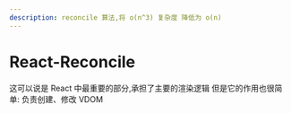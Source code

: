 ```yaml
---
description: reconcile 算法,将 o(n^3) 复杂度 降低为 o(n)
---
```


# React-Reconcile
这可以说是 React 中最重要的部分,承担了主要的渲染逻辑
但是它的作用也很简单: 负责创建、修改 VDOM

## 
